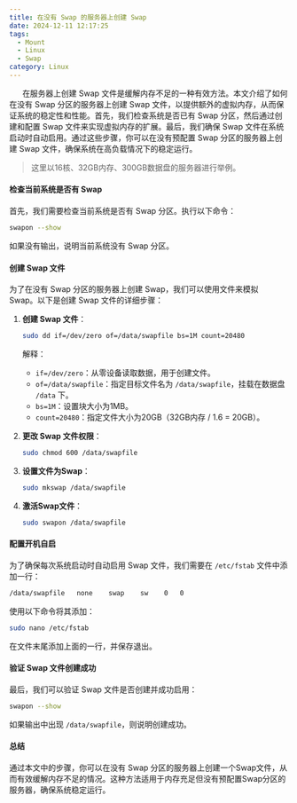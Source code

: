 ```yaml
---
title: 在没有 Swap 的服务器上创建 Swap
date: 2024-12-11 12:17:25
tags:
  - Mount
  - Linux
  - Swap
category: Linux
---
```


&nbsp;&nbsp;&nbsp;&nbsp;&nbsp;&nbsp;在服务器上创建 Swap 文件是缓解内存不足的一种有效方法。本文介绍了如何在没有 Swap 分区的服务器上创建 Swap 文件，以提供额外的虚拟内存，从而保证系统的稳定性和性能。首先，我们检查系统是否已有 Swap 分区，然后通过创建和配置 Swap 文件来实现虚拟内存的扩展。最后，我们确保 Swap 文件在系统启动时自动启用。通过这些步骤，你可以在没有预配置 Swap 分区的服务器上创建 Swap 文件，确保系统在高负载情况下的稳定运行。

<!-- more -->

> 这里以16核、32GB内存、300GB数据盘的服务器进行举例。

#### 检查当前系统是否有 Swap
首先，我们需要检查当前系统是否有 Swap 分区。执行以下命令：

```bash
swapon --show
```

如果没有输出，说明当前系统没有 Swap 分区。

#### 创建 Swap 文件
为了在没有 Swap 分区的服务器上创建 Swap，我们可以使用文件来模拟 Swap。以下是创建 Swap 文件的详细步骤：

1. **创建 Swap 文件**：
   ```bash
   sudo dd if=/dev/zero of=/data/swapfile bs=1M count=20480
   ```
   解释：
   - `if=/dev/zero`：从零设备读取数据，用于创建文件。
   - `of=/data/swapfile`：指定目标文件名为 `/data/swapfile`，挂载在数据盘 `/data` 下。
   - `bs=1M`：设置块大小为1MB。
   - `count=20480`：指定文件大小为20GB（32GB内存 / 1.6 = 20GB）。

2. **更改 Swap 文件权限**：
   ```bash
   sudo chmod 600 /data/swapfile
   ```

3. **设置文件为Swap**：
   ```bash
   sudo mkswap /data/swapfile
   ```

4. **激活Swap文件**：
   ```bash
   sudo swapon /data/swapfile
   ```

#### 配置开机自启
为了确保每次系统启动时自动启用 Swap 文件，我们需要在 `/etc/fstab` 文件中添加一行：

```bash
/data/swapfile   none    swap    sw    0   0
```

使用以下命令将其添加：

```bash
sudo nano /etc/fstab
```

在文件末尾添加上面的一行，并保存退出。

#### 验证 Swap 文件创建成功
最后，我们可以验证 Swap 文件是否创建并成功启用：

```bash
swapon --show
```

如果输出中出现 `/data/swapfile`，则说明创建成功。

#### 总结
通过本文中的步骤，你可以在没有 Swap 分区的服务器上创建一个Swap文件，从而有效缓解内存不足的情况。这种方法适用于内存充足但没有预配置Swap分区的服务器，确保系统稳定运行。
